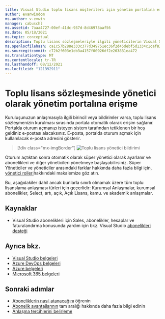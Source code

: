 ```yaml
---
title: Visual Studio toplu lisans müşterileri için yönetim portalına erişme | Microsoft Docs
author: evanwindom
ms.author: v-evwin
manager: cabuschl
ms.assetid: 7aaa4727-00ef-41dc-937d-8d46973aaf56
ms.date: 05/18/2021
ms.topic: conceptual
description: Toplu lisans sözleşmeleriyle ilgili yöneticilerin Visual Studio abonelikleri yönetim portalına nasıl erişebileceğinizi öğrenin
ms.openlocfilehash: ca1c57b288e333c377d349751ec36f2d45debf5d1334c1caf839b08a29a9a728
ms.sourcegitcommit: c72b2f603e1eb3a4157f00926df2e263831ea472
ms.translationtype: MT
ms.contentlocale: tr-TR
ms.lasthandoff: 08/12/2021
ms.locfileid: "121392911"
---
```

# <a name="accessing-the-admin-portal-as-an-admin-on-a-volume-license-agreement"></a>Toplu lisans sözleşmesinde yönetici olarak yönetim portalına erişme

Kuruluşunuzun anlaşmasıyla ilgili birincil veya bildirimler varsa, toplu lisans sözleşmenizin kurulması sırasında portala otomatik olarak erişim sağlanır. Portalda oturum açmanızı isteyen sistem tarafından tetiklenen bir hoş geldiniz e-postası alacaksınız. E-posta, portalda oturum açmak için kullanılacak e-posta adresini gösterir. 

   > [!div class="mx-imgBorder"]
   > ![Toplu lisans yönetici bildirimi](_img/volume-license/super-admin-notice-2020.png "Yeni Yöneticiler portala erişim için bir hoş geldiniz bildirimi alır.")

Oturum açtıktan sonra otomatik olarak süper yönetici olarak ayarlanır ve abonelikleri ve diğer yöneticileri yönetmeye başlayabilirsiniz. Süper Yöneticiler ve yöneticiler arasındaki farklar hakkında daha fazla bilgi için, [yönetici rolleri](admin-roles.md)hakkındaki makalemize göz atın.

Bu, aşağıdakiler dahil ancak bunlarla sınırlı olmamak üzere tüm toplu lisanslama anlaşması türleri için geçerlidir: Kurumsal Anlaşmalar, kurumsal abonelikler, Select, artı, açık, Açık Lisans, kamu. ve akademik anlaşmalar. 

## <a name="resources"></a>Kaynaklar
- Visual Studio abonelikleri için Sales, abonelikler, hesaplar ve faturalandırma konusunda yardım için bkz. Visual Studio [abonelikleri desteği](https://visualstudio.microsoft.com/subscriptions/support/)

## <a name="see-also"></a>Ayrıca bkz.
- [Visual Studio belgeleri](/visualstudio/)
- [Azure DevOps belgeleri](/azure/devops/)
- [Azure belgeleri](/azure/)
- [Microsoft 365 belgeleri](/microsoft-365/)

## <a name="next-steps"></a>Sonraki adımlar
- [Aboneliklerin nasıl atanacağını](assign-license.md) öğrenin
- [Abonelik avantajlarının](https://visualstudio.microsoft.com/vs/benefits/) tam aralığı hakkında daha fazla bilgi edinin
- [Anlaşma tercihlerini belirleme](admin-preferences.md)